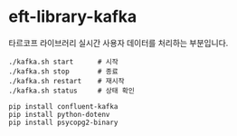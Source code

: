 # eft-library-kafka
타르코프 라이브러리 실시간 사용자 데이터를 처리하는 부분입니다.

```shell
./kafka.sh start      # 시작
./kafka.sh stop       # 종료
./kafka.sh restart    # 재시작
./kafka.sh status     # 상태 확인
```


```
pip install confluent-kafka
pip install python-dotenv
pip install psycopg2-binary
```
